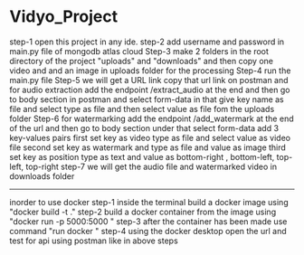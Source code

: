 # Vidyo_Project
step-1 open this project in any ide.
step-2 add username and password in main.py file of mongodb atlas cloud
Step-3 make 2 folders in the root directory of the project "uploads" and "downloads" and then copy one video and and an image in uploads folder for the processing
Step-4 run the main.py file
Step-5 we will get a URL link copy that url link on postman and for audio extraction add the endpoint /extract_audio at the end and then go to body section in postman and select form-data in that give key name as file and select type as file and then select value as file fom the uploads folder
Step-6 for watermarking add the endpoint /add_watermark at the end of the url and then go to body section under that select form-data add 3 key-values pairs
      first set key as video type as file and select value as video file
      second set key as watermark and type as file and value as image 
      third set key as position type as text and value as bottom-right , bottom-left, top-left, top-right
step-7 we will get the audio file and watermarked video in downloads folder

----------------------------------------------------------------------------------------

inorder to use docker 
step-1 inside the terminal build a docker image using "docker build -t <image-name> ."
step-2 build a docker container from the image using "docker run -p 5000:5000 <image-name>"
step-3 after the container has been made use command "run docker <container-name>"
step-4 using the docker desktop open the url and test for api using postman like in above steps
